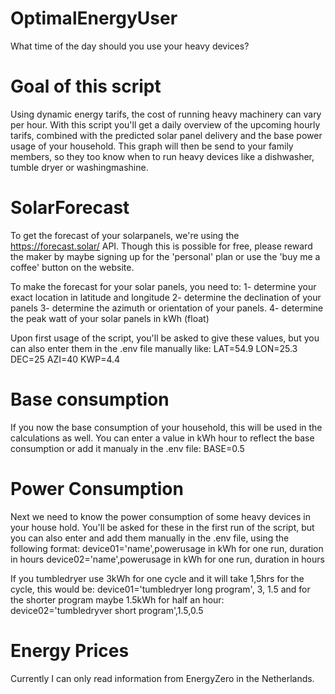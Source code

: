 # OptimalEnergyUser
What time of the day should you use your heavy devices?

# Goal of this script
Using dynamic energy tarifs, the cost of running heavy machinery can vary per hour. With this script you'll get a daily overview of the upcoming hourly tarifs, combined with the predicted solar panel delivery and the base power usage of your household. This graph will then be send to your family members, so they too know when to run heavy devices like a dishwasher, tumble dryer or washingmashine.

# SolarForecast
To get the forecast of your solarpanels, we're using the https://forecast.solar/ API. Though this is possible for free, please reward the maker by maybe signing up for the 'personal' plan or use the 'buy me a coffee' button on the website.

To make the forecast for your solar panels, you need to:
1- determine your exact location in latitude and longitude
2- determine the declination of your panels
3- determine the azimuth or orientation of your panels.
4- determine the peak watt of your solar panels in kWh (float)

Upon first usage of the script, you'll be asked to give these values, but you can also enter them in the .env file manually like:
LAT=54.9
LON=25.3
DEC=25
AZI=40
KWP=4.4

# Base consumption
If you now the base consumption of your household, this will be used in the calculations as well. You can enter a value in kWh hour to reflect the base consumption or add it manualy in the .env file:
BASE=0.5

# Power Consumption
Next we need to know the power consumption of some heavy devices in your house hold. You'll be asked for these in the first run of the script, but you can also enter and add them manually in the .env file, using the following format:
device01='name',powerusage in kWh for one run, duration in hours
device02='name',powerusage in kWh for one run, duration in hours

If you tumbledryer use 3kWh for one cycle and it will take 1,5hrs for the cycle, this would be:
device01='tumbledryer long program', 3, 1.5
and for the shorter program maybe 1.5kWh for half an hour:
device02='tumbledryver short program',1.5,0.5

# Energy Prices
Currently I can only read information from EnergyZero in the Netherlands.

